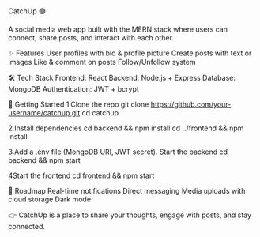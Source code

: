 CatchUp 🟢

A social media web app built with the MERN stack where users can connect, share posts, and interact with each other.

✨ Features
User profiles with bio & profile picture
Create posts with text or images
Like & comment on posts
Follow/Unfollow system

🛠 Tech Stack
Frontend: React
Backend: Node.js + Express
Database: MongoDB
Authentication: JWT + bcrypt

🚀 Getting Started
1.Clone the repo
git clone https://github.com/your-username/catchup.git
cd catchup

2.Install dependencies
cd backend && npm install
cd ../frontend && npm install

3.Add a .env file (MongoDB URI, JWT secret).
Start the backend
cd backend && npm start

4Start the frontend
cd frontend && npm start

📌 Roadmap
 Real-time notifications
 Direct messaging
 Media uploads with cloud storage
 Dark mode

👉 CatchUp is a place to share your thoughts, engage with posts, and stay connected.
